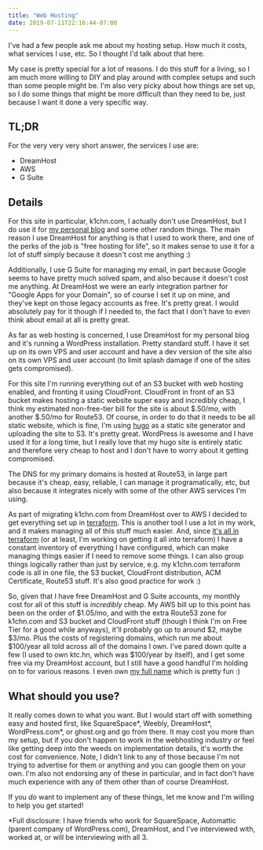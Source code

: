 ```yaml
---
title: "Web Hosting"
date: 2019-07-11T22:16:44-07:00
---
```


I've had a few people ask me about my hosting setup. How much it costs, what services I use, etc. So I thought I'd talk about that here.

My case is pretty special for a lot of reasons. I do this stuff for a living, so I am much more willing to DIY and play around with complex setups and such than some people might be. I'm also very picky about how things are set up, so I do some things that might be more difficult than they need to be, just because I want it done a very specific way.

## TL;DR
For the very very very short answer, the services I use are:

* DreamHost
* AWS
* G Suite

## Details

For this site in particular, k1chn.com, I actually don't use DreamHost, but I do use it for [my personal blog](https://words.kitchen.io/) and some other random things. The main reason I use DreamHost for anything is that I used to work there, and one of the perks of the job is "free hosting for life", so it makes sense to use it for a lot of stuff simply because it doesn't cost me anything :)

Additionally, I use G Suite for managing my email, in part because Google seems to have pretty much solved spam, and also because it doesn't cost me anything. At DreamHost we were an early integration partner for "Google Apps for your Domain", so of course I set it up on mine, and they've kept on those legacy accounts as free. It's pretty great. I would absolutely pay for it though if I needed to, the fact that I don't have to even think about email at all is pretty great.

As far as web hosting is concerned, I use DreamHost for my personal blog and it's running a WordPress installation. Pretty standard stuff. I have it set up on its own VPS and user account and have a dev version of the site also on its own VPS and user account (to limit splash damage if one of the sites gets compromised).

For this site I'm running everything out of an S3 bucket with web hosting enabled, and fronting it using CloudFront. CloudFront in front of an S3 bucket makes hosting a static website super easy and incredibly cheap, I think my estimated non-free-tier bill for the site is about $.50/mo, with another $.50/mo for Route53. Of course, in order to do that it needs to be all static website, which is fine, I'm using [hugo](https://gohugo.io/) as a static site generator and uploading the site to S3. It's pretty great. WordPress is awesome and I have used it for a long time, but I really love that my hugo site is entirely static and therefore very cheap to host and I don't have to worry about it getting compromised.

The DNS for my primary domains is hosted at Route53, in large part because it's cheap, easy, reliable, I can manage it programatically, etc, but also because it integrates nicely with some of the other AWS services I'm using.

As part of migrating k1chn.com from DreamHost over to AWS I decided to get everything set up in [terraform](https://www.terraform.io/). This is another tool I use a lot in my work, and it makes managing all of this stuff much easier. And, since [it's all in terraform](https://github.com/kitchen/personal-terraform) (or at least, I'm working on getting it all into terraform) I have a constant inventory of everything I have configured, which can make managing things easier if I need to remove some things. I can also group things logically rather than just by service, e.g. my k1chn.com terraform code is all in one file, the S3 bucket, CloudFront distribution, ACM Certificate, Route53 stuff. It's also good practice for work :)

So, given that I have free DreamHost and G Suite accounts, my monthly cost for all of this stuff is *incredibly* cheap. My AWS bill up to this point has been on the order of $1.05/mo, and with the extra Route53 zone for k1chn.com and S3 bucket and CloudFront stuff (though I think I'm on Free Tier for a good while anyways), it'll probably go up to around $2, maybe $3/mo. Plus the costs of registering domains, which run me about $100/year all told across all of the domains I own. I've pared down quite a few (I used to own ktc.hn, which was $100/year by itself), and I get some free via my DreamHost account, but I still have a good handful I'm holding on to for various reasons. I even own [my full name](http://jeremy.kitchen/) which is pretty fun :)

## What should you use?

It really comes down to what you want. But I would start off with something easy and hosted first, like SquareSpace\*, Weebly, DreamHost\*, WordPress.com\*, or ghost.org and go from there. It may cost you more than my setup, but if you don't happen to work in the webhosting industry or feel like getting deep into the weeds on implementation details, it's worth the cost for convenience. Note, I didn't link to any of those because I'm not trying to advertise for them or anything and you can google them on your own. I'm also not endorsing any of these in particular, and in fact don't have much experience with any of them other than of course DreamHost.

If you *do* want to implement any of these things, let me know and I'm willing to help you get started!

\*Full disclosure: I have friends who work for SquareSpace, Automattic (parent company of WordPress.com), DreamHost, and I've interviewed with, worked at, or will be interviewing with all 3.
